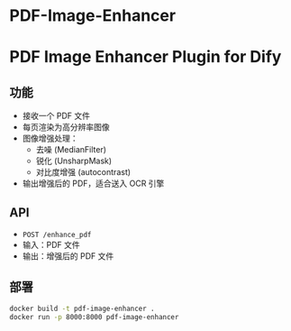 # PDF-Image-Enhancer
# PDF Image Enhancer Plugin for Dify

## 功能
- 接收一个 PDF 文件
- 每页渲染为高分辨率图像
- 图像增强处理：
  - 去噪 (MedianFilter)
  - 锐化 (UnsharpMask)
  - 对比度增强 (autocontrast)
- 输出增强后的 PDF，适合送入 OCR 引擎

## API
- `POST /enhance_pdf`
- 输入：PDF 文件
- 输出：增强后的 PDF 文件

## 部署
```bash
docker build -t pdf-image-enhancer .
docker run -p 8000:8000 pdf-image-enhancer
